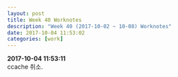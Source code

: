 ```yaml
---
layout: post
title: Week 40 Worknotes
description: "Week 40 (2017-10-02 ~ 10-08) Worknotes"
date: 2017-10-04 11:53:02
categories: [work]
---  
```

**2017-10-04 11:53:11**                                
ccache 취소.              



